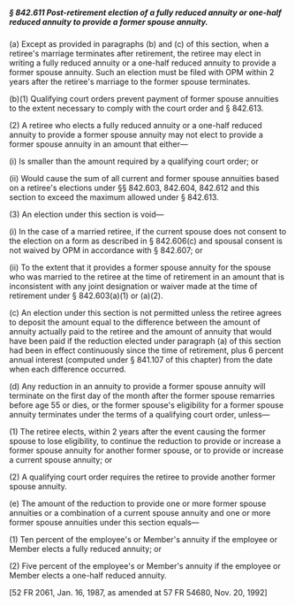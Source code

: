 ##### § 842.611 Post-retirement election of a fully reduced annuity or one-half reduced annuity to provide a former spouse annuity. #####

(a) Except as provided in paragraphs (b) and (c) of this section, when a retiree's marriage terminates after retirement, the retiree may elect in writing a fully reduced annuity or a one-half reduced annuity to provide a former spouse annuity. Such an election must be filed with OPM within 2 years after the retiree's marriage to the former spouse terminates.

(b)(1) Qualifying court orders prevent payment of former spouse annuities to the extent necessary to comply with the court order and § 842.613.

(2) A retiree who elects a fully reduced annuity or a one-half reduced annuity to provide a former spouse annuity may not elect to provide a former spouse annuity in an amount that either—

(i) Is smaller than the amount required by a qualifying court order; or

(ii) Would cause the sum of all current and former spouse annuities based on a retiree's elections under §§ 842.603, 842.604, 842.612 and this section to exceed the maximum allowed under § 842.613.

(3) An election under this section is void—

(i) In the case of a married retiree, if the current spouse does not consent to the election on a form as described in § 842.606(c) and spousal consent is not waived by OPM in accordance with § 842.607; or

(ii) To the extent that it provides a former spouse annuity for the spouse who was married to the retiree at the time of retirement in an amount that is inconsistent with any joint designation or waiver made at the time of retirement under § 842.603(a)(1) or (a)(2).

(c) An election under this section is not permitted unless the retiree agrees to deposit the amount equal to the difference between the amount of annuity actually paid to the retiree and the amount of annuity that would have been paid if the reduction elected under paragraph (a) of this section had been in effect continuously since the time of retirement, plus 6 percent annual interest (computed under § 841.107 of this chapter) from the date when each difference occurred.

(d) Any reduction in an annuity to provide a former spouse annuity will terminate on the first day of the month after the former spouse remarries before age 55 or dies, or the former spouse's eligibility for a former spouse annuity terminates under the terms of a qualifying court order, unless—

(1) The retiree elects, within 2 years after the event causing the former spouse to lose eligibility, to continue the reduction to provide or increase a former spouse annuity for another former spouse, or to provide or increase a current spouse annuity; or

(2) A qualifying court order requires the retiree to provide another former spouse annuity.

(e) The amount of the reduction to provide one or more former spouse annuities or a combination of a current spouse annuity and one or more former spouse annuities under this section equals—

(1) Ten percent of the employee's or Member's annuity if the employee or Member elects a fully reduced annuity; or

(2) Five percent of the employee's or Member's annuity if the employee or Member elects a one-half reduced annuity.

[52 FR 2061, Jan. 16, 1987, as amended at 57 FR 54680, Nov. 20, 1992]